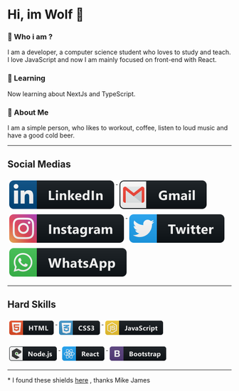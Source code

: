 # Hi, im Wolf :wolf:

### :thinking: Who i am ?

<p>
I am a developer, a computer science student who loves to study and teach.
<br/>
I love JavaScript and now I am mainly focused on front-end with React.
</p>

### :seedling: Learning

<p>
Now learning about NextJs and TypeScript.
</p>

### :pencil: About Me

<p>
I am a simple person, who likes to workout, coffee, listen to loud music and have a good cold beer.
</p>

---

## Social Medias

<p align="left">
  <a href="https://www.linkedin.com/in/murillo-wolf-cavalheiro-dev/">
    <img src="svg/social/linkedin.svg" alt="linkedin" style="vertical-align:top; margin:6px 4px">
  </a>
  <a href="mailto:mwolfcavalheiro@gmail.com">
    <img src="svg/social/gmail.svg" alt="gmail" style="vertical-align:top; margin:6px 4px">
  </a>  
  <a href="https://www.instagram.com/murillowolf/">
    <img src="svg/social/instagram.svg" alt="instagram" style="vertical-align:top; margin:6px 4px">
  </a>
  <a href="https://twitter.com/CavalheiroWolf">
    <img src="svg/social/twitter.svg" alt="twitter" style="vertical-align:top; margin:6px 4px">
  </a> 
  <a href="https://api.whatsapp.com/send?phone=5518997708504">
    <img src="svg/social/whatsapp.svg" alt="whatsapp" style="vertical-align:top; margin:6px 4px">
  </a>

</p>

---

## Hard Skills

<p>
  <a href="#">
    <img src="png/dev/languages/html.png" alt="html" style="vertical-align:top; margin:6px 4px"> 
  </a>
    <a href="#">
    <img src="png/dev/languages/css3.png" alt="css3" style="vertical-align:top; margin:6px 4px"> 
  </a>
    <a href="#">
    <img src="png/dev/languages/js.png" alt="javascript" style="vertical-align:top; margin:6px 4px"> 
  </a>
</p>
<p>
  <a href="#">
    <img src="png/dev/frameworks/nodejs_larger.png" alt="nodeJs" style="vertical-align:top; margin:6px 4px"> 
  </a>
  <a href="#">
    <img src="png/dev/frameworks/react.png" alt="reactJs" style="vertical-align:top; margin:6px 4px"> 
  </a>
  <a href="#">
    <img src="png/dev/frameworks/bootstrap.png" alt="bootstrap" style="vertical-align:top; margin:6px 4px"> 
  </a>
</p>

---

<p>
* I found these shields <a href="https://github.com/MikeCodesDotNET/ColoredBadges">here</a>
, thanks Mike James
</p>
